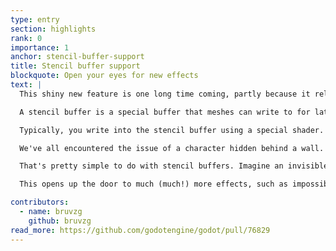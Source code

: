 ```yaml
---
type: entry
section: highlights
rank: 0
importance: 1
anchor: stencil-buffer-support
title: Stencil buffer support
blockquote: Open your eyes for new effects
text: |
  This shiny new feature is one long time coming, partly because it relied on some other needed changes in the engine.

  A stencil buffer is a special buffer that meshes can write to for later comparison. It is similar to the existing depth buffer, except arbitrary values can be written and you have more control over what you do with comparisons.

  Typically, you write into the stencil buffer using a special shader. Afterwards, another shader can compare with the stencil if a specific pixel covers it and decide if it needs to render (or not) at that position.

  We've all encountered the issue of a character hidden behind a wall. How do we visually "drill a hole" in that wall in order to peep at the player on the other side?

  That's pretty simple to do with stencil buffers. Imagine an invisible sphere that surrounds our player. Even if geometry is not rendering itself on screen, we insert its shape into the stencil buffer. Then, we make our wall shaders to render only if the target pixel is not covered by the stencil. Voilà.

  This opens up the door to much (much!) more effects, such as impossible geometry and portals.

contributors:
  - name: bruvzg
    github: bruvzg
read_more: https://github.com/godotengine/godot/pull/76829
---
```

